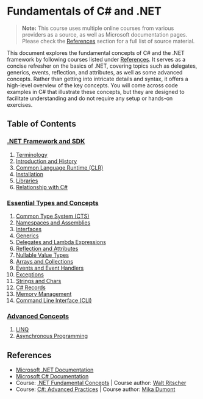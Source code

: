 # Fundamentals of C# and .NET

> **Note:** This course uses multiple online courses from various providers as a source, as well as Microsoft documentation pages. Please check the [References](#references) section for a full list of source material.

This document explores the fundamental concepts of C# and the .NET framework by following courses listed under [References](#references). It serves as a concise refresher on the basics of .NET, covering topics such as delegates, generics, events, reflection, and attributes, as well as some advanced concepts. Rather than getting into intricate details and syntax, it offers a high-level overview of the key concepts. You will come across code examples in C# that illustrate these concepts, but they are designed to facilitate understanding and do not require any setup or hands-on exercises.

## Table of Contents

### [.NET Framework and SDK](https://github.com/VladoSkoko/dotnet-fundamentals/tree/main/1.%20.NET%20Framework%20and%20SDK)
1. [Terminology](https://github.com/VladoSkoko/dotnet-fundamentals/blob/main/1.%20.NET%20Framework%20and%20SDK/01.%20Terminology.md)
2. [Introduction and History](https://github.com/VladoSkoko/dotnet-fundamentals/blob/main/1.%20.NET%20Framework%20and%20SDK/02.%20Introduction%20and%20History.md)
3. [Common Language Runtime (CLR)](https://github.com/VladoSkoko/dotnet-fundamentals/blob/main/1.%20.NET%20Framework%20and%20SDK/03.%20Common%20Language%20Runtime%20(CLR).md)
4. [Installation](https://github.com/VladoSkoko/dotnet-fundamentals/blob/main/1.%20.NET%20Framework%20and%20SDK/04.%20Installation.md)
5. [Libraries](https://github.com/VladoSkoko/dotnet-fundamentals/blob/main/1.%20.NET%20Framework%20and%20SDK/05.%20Libraries.md)
6. [Relationship with C#](https://github.com/VladoSkoko/dotnet-fundamentals/blob/main/1.%20.NET%20Framework%20and%20SDK/06.%20Relationship%20with%20C%23.md)

### [Essential Types and Concepts](https://github.com/VladoSkoko/dotnet-fundamentals/tree/main/2.%20Essential%20Types%20and%20Concepts)
1. [Common Type System (CTS)](https://github.com/VladoSkoko/dotnet-fundamentals/blob/main/2.%20Essential%20Types%20and%20Concepts/01.%20Common%20Type%20System%20(CTS).md)
2. [Namespaces and Assemblies](https://github.com/VladoSkoko/dotnet-fundamentals/blob/main/2.%20Essential%20Types%20and%20Concepts/02.%20Namespaces%20and%20Assemblies.md)
3. [Interfaces](https://github.com/VladoSkoko/dotnet-fundamentals/blob/main/2.%20Essential%20Types%20and%20Concepts/03.%20Interfaces.md)
4. [Generics](https://github.com/VladoSkoko/dotnet-fundamentals/blob/main/2.%20Essential%20Types%20and%20Concepts/04.%20Generics.md)
5. [Delegates and Lambda Expressions](https://github.com/VladoSkoko/dotnet-fundamentals/blob/main/2.%20Essential%20Types%20and%20Concepts/05.%20Delegates%20and%20Lambda%20Expressions.md)
6. [Reflection and Attributes](https://github.com/VladoSkoko/dotnet-fundamentals/blob/main/2.%20Essential%20Types%20and%20Concepts/06.%20Reflection%20and%20Attributes.md)
7. [Nullable Value Types](https://github.com/VladoSkoko/dotnet-fundamentals/blob/main/2.%20Essential%20Types%20and%20Concepts/07.%20Nullable%20Value%20Types.md)
8. [Arrays and Collections](https://github.com/VladoSkoko/dotnet-fundamentals/blob/main/2.%20Essential%20Types%20and%20Concepts/08.%20Arrays%20and%20Collections.md)
9. [Events and Event Handlers](https://github.com/VladoSkoko/dotnet-fundamentals/blob/main/2.%20Essential%20Types%20and%20Concepts/09.%20Events%20and%20Event%20Handlers.md)
10. [Exceptions](https://github.com/VladoSkoko/dotnet-fundamentals/blob/main/2.%20Essential%20Types%20and%20Concepts/10.%20Exceptions.md)
11. [Strings and Chars](https://github.com/VladoSkoko/dotnet-fundamentals/blob/main/2.%20Essential%20Types%20and%20Concepts/11.%20Strings%20and%20Chars.md)
12. [C# Records](https://github.com/VladoSkoko/dotnet-fundamentals/blob/main/2.%20Essential%20Types%20and%20Concepts/12.%20C%23%20Records.md)
13. [Memory Management](https://github.com/VladoSkoko/dotnet-fundamentals/blob/main/2.%20Essential%20Types%20and%20Concepts/13.%20Memory%20Management.md)
14. [Command Line Interface (CLI)](https://github.com/VladoSkoko/dotnet-fundamentals/blob/main/2.%20Essential%20Types%20and%20Concepts/14.%20Command%20Line%20Interface%20(CLI).md)

### [Advanced Concepts](https://github.com/VladoSkoko/dotnet-fundamentals/tree/main/3.%20Advanced%20Concepts)
1. [LINQ](https://github.com/VladoSkoko/dotnet-fundamentals/blob/main/3.%20Advanced%20Concepts/01.%20LINQ.md)
2. [Asynchronous Programming](https://github.com/VladoSkoko/dotnet-fundamentals/blob/main/3.%20Advanced%20Concepts/02.%20Asynchronous%20Programming.md)

## References <a name="references"></a>

- [Microsoft .NET Documentation](https://learn.microsoft.com/en-us/dotnet/)
- [Microsoft C# Documentation](https://learn.microsoft.com/en-us/dotnet/csharp/)
- Course: [.NET Fundamental Concepts](https://www.linkedin.com/learning/dot-net-fundamental-concepts) | Course author: [Walt Ritscher](https://www.linkedin.com/learning/instructors/walt-ritscher)
- Course: [C#: Advanced Practices](https://www.linkedin.com/learning/c-sharp-advanced-practices/introduction-to-language-integrated-query-linq?autoplay=true) | Course author: [Mika Dumont](https://www.linkedin.com/learning/instructors/mika-dumont)
